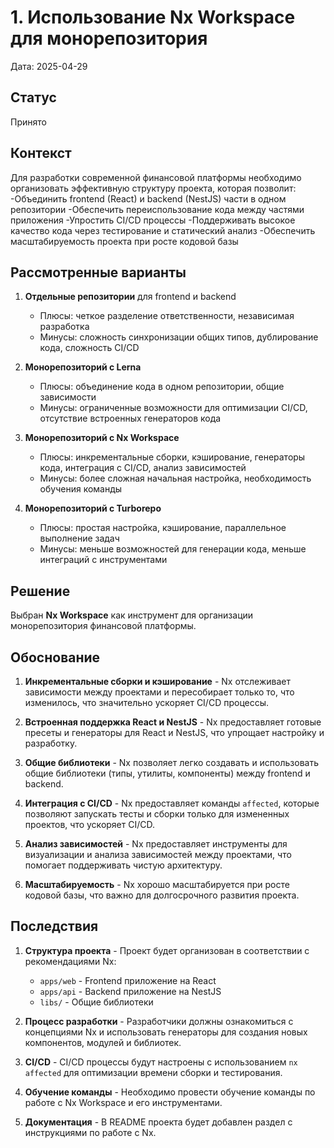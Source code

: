 # 1. Использование Nx Workspace для монорепозитория

Дата: 2025-04-29

## Статус

Принято

## Контекст

Для разработки современной финансовой платформы необходимо организовать эффективную структуру проекта, которая позволит:
-Объединить frontend (React) и backend (NestJS) части в одном репозитории
-Обеспечить переиспользование кода между частями приложения
-Упростить CI/CD процессы
-Поддерживать высокое качество кода через тестирование и статический анализ
-Обеспечить масштабируемость проекта при росте кодовой базы

## Рассмотренные варианты

1. **Отдельные репозитории** для frontend и backend

   - Плюсы: четкое разделение ответственности, независимая разработка
   - Минусы: сложность синхронизации общих типов, дублирование кода, сложность CI/CD

2. **Монорепозиторий с Lerna**

   - Плюсы: объединение кода в одном репозитории, общие зависимости
   - Минусы: ограниченные возможности для оптимизации CI/CD, отсутствие встроенных генераторов кода

3. **Монорепозиторий с Nx Workspace**

   - Плюсы: инкрементальные сборки, кэширование, генераторы кода, интеграция с CI/CD, анализ зависимостей
   - Минусы: более сложная начальная настройка, необходимость обучения команды

4. **Монорепозиторий с Turborepo**
   - Плюсы: простая настройка, кэширование, параллельное выполнение задач
   - Минусы: меньше возможностей для генерации кода, меньше интеграций с инструментами

## Решение

Выбран **Nx Workspace** как инструмент для организации монорепозитория финансовой платформы.

## Обоснование

1. **Инкрементальные сборки и кэширование** - Nx отслеживает зависимости между проектами и пересобирает только то, что изменилось, что значительно ускоряет CI/CD процессы.

2. **Встроенная поддержка React и NestJS** - Nx предоставляет готовые пресеты и генераторы для React и NestJS, что упрощает настройку и разработку.

3. **Общие библиотеки** - Nx позволяет легко создавать и использовать общие библиотеки (типы, утилиты, компоненты) между frontend и backend.

4. **Интеграция с CI/CD** - Nx предоставляет команды `affected`, которые позволяют запускать тесты и сборки только для измененных проектов, что ускоряет CI/CD.

5. **Анализ зависимостей** - Nx предоставляет инструменты для визуализации и анализа зависимостей между проектами, что помогает поддерживать чистую архитектуру.

6. **Масштабируемость** - Nx хорошо масштабируется при росте кодовой базы, что важно для долгосрочного развития проекта.

## Последствия

1. **Структура проекта** - Проект будет организован в соответствии с рекомендациями Nx:

   - `apps/web` - Frontend приложение на React
   - `apps/api` - Backend приложение на NestJS
   - `libs/` - Общие библиотеки

2. **Процесс разработки** - Разработчики должны ознакомиться с концепциями Nx и использовать генераторы для создания новых компонентов, модулей и библиотек.

3. **CI/CD** - CI/CD процессы будут настроены с использованием `nx affected` для оптимизации времени сборки и тестирования.

4. **Обучение команды** - Необходимо провести обучение команды по работе с Nx Workspace и его инструментами.

5. **Документация** - В README проекта будет добавлен раздел с инструкциями по работе с Nx.
